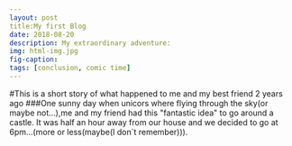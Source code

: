 ```yaml
---
layout: post
title:My first Blog
date: 2018-08-20
description: My extraordinary adventure: 
img: html-img.jpg 
fig-caption: 
tags: [conclusion, comic time]
---
```

#This is a short story of what happened to me and my best friend 2 years ago
###One sunny day when unicors where flying through the sky(or maybe not...),me and my friend had this "fantastic idea" to go around a castle. It was half an hour away from our house and we decided to go at 6pm...(more or less(maybe(I don´t remember))).

